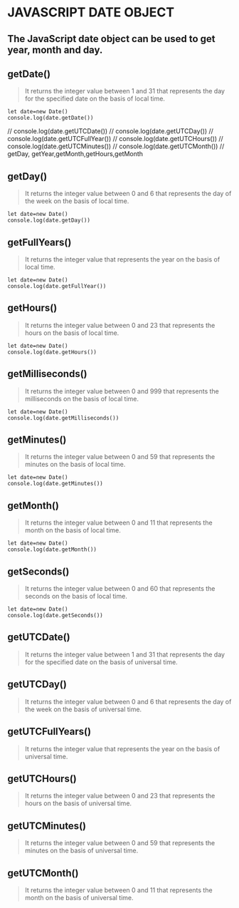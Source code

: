 # JAVASCRIPT DATE OBJECT
## The JavaScript date object can be used to get year, month and day.
## getDate()
>It returns the integer value between 1 and 31 that represents the day for the specified date on the basis of local time.
```
let date=new Date()
console.log(date.getDate())
```




// console.log(date.getUTCDate())
// console.log(date.getUTCDay())
// console.log(date.getUTCFullYear())
// console.log(date.getUTCHours())
// console.log(date.getUTCMinutes())
// console.log(date.getUTCMonth())
// getDay, getYear,getMonth,getHours,getMonth
## getDay()
>It returns the integer value between 0 and 6 that represents the day of the week on the basis of local time.
```
let date=new Date()
console.log(date.getDay())
```
## getFullYears()
>It returns the integer value that represents the year on the basis of local time.
```
let date=new Date()
console.log(date.getFullYear())
```
## getHours()
>It returns the integer value between 0 and 23 that represents the hours on the basis of local time.
```
let date=new Date()
console.log(date.getHours())
```
## getMilliseconds()
>It returns the integer value between 0 and 999 that represents the milliseconds on the basis of local time.
```
let date=new Date()
console.log(date.getMilliseconds())
```
## getMinutes()
>It returns the integer value between 0 and 59 that represents the minutes on the basis of local time.
```
let date=new Date()
console.log(date.getMinutes())
```
## getMonth()
>It returns the integer value between 0 and 11 that represents the month on the basis of local time.
```
let date=new Date()
console.log(date.getMonth())
```
## getSeconds()
>It returns the integer value between 0 and 60 that represents the seconds on the basis of local time.
```
let date=new Date()
console.log(date.getSeconds())
```
## getUTCDate()
>It returns the integer value between 1 and 31 that represents the day for the specified date on the basis of universal time.
## getUTCDay()
>It returns the integer value between 0 and 6 that represents the day of the week on the basis of universal time.
## getUTCFullYears()
>It returns the integer value that represents the year on the basis of universal time.
## getUTCHours()
>It returns the integer value between 0 and 23 that represents the hours on the basis of universal time.
## getUTCMinutes()
>It returns the integer value between 0 and 59 that represents the minutes on the basis of universal time.
## getUTCMonth()
>It returns the integer value between 0 and 11 that represents the month on the basis of universal time.
